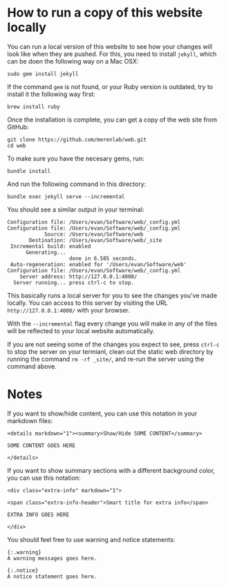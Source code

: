 # How to run a copy of this website locally

You can run a local version of this website to see how your changes will look like when they are pushed. For this, you need to install `jekyll`, which can be doen the following way on a Mac OSX:

```
sudo gem install jekyll
```

If the command `gem` is not found, or your Ruby version is outdated, try to install it the following way first:

```
brew install ruby
```

Once the installation is complete, you can get a copy of the web site from GitHub:

```
git clone https://github.com/merenlab/web.git
cd web
```

To make sure you have the necesary gems, run:

```
bundle install
```

And run the following command in this directory:

```
bundle exec jekyll serve --incremental
```

You should see a similar output in your terminal:

```
Configuration file: /Users/evan/Software/web/_config.yml
Configuration file: /Users/evan/Software/web/_config.yml
            Source: /Users/evan/Software/web
       Destination: /Users/evan/Software/web/_site
 Incremental build: enabled
      Generating...
                    done in 6.585 seconds.
 Auto-regeneration: enabled for '/Users/evan/Software/web'
Configuration file: /Users/evan/Software/web/_config.yml
    Server address: http://127.0.0.1:4000/
  Server running... press ctrl-c to stop.
```

This basically runs a local server for you to see the changes you've made locally. You can access to this server by visiting the URL `http://127.0.0.1:4000/` with your browser.

With the `--incremental` flag every change you will make in any of the files will be reflected to your local website automatically.

If you are not seeing some of the changes you expect to see, press `ctrl-c` to stop the server on your termianl, clean out the static web directory by running the command `rm -rf _site/`, and re-run the server using the command above.

# Notes

If you want to show/hide content, you can use this notation in your markdown files:

```
<details markdown="1"><summary>Show/Hide SOME CONTENT</summary>

SOME CONTENT GOES HERE

</details>
```

If you want to show summary sections with a different background color, you can use this notation:

```
<div class="extra-info" markdown="1">

<span class="extra-info-header">Smart title for extra info</span>

EXTRA INFO GOES HERE

</div>
```

You should feel free to use warning and notice statements:

```
{:.warning}
A warning messages goes here.

{:.notice}
A notice statement goes here.
```
